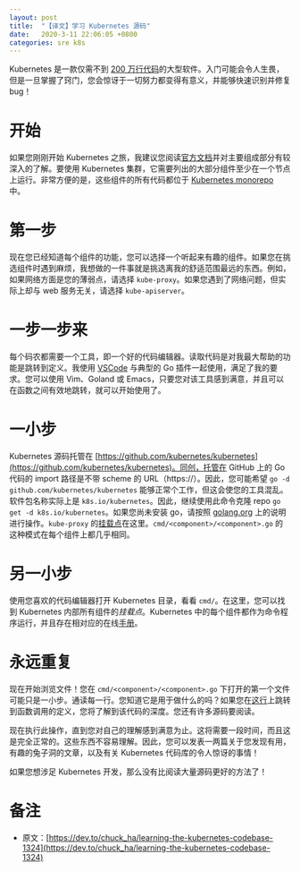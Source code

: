 ```yaml
---
layout: post
title:  "【译文】学习 Kubernetes 源码"
date:   2020-3-11 22:06:05 +0800
categories: sre k8s
---
```


Kubernetes 是一款仅需不到 [200 万行代码](https://www.openhub.net/p/kubernetes)的大型软件。入门可能会令人生畏，但是一旦掌握了窍门，您会惊讶于一切努力都变得有意义，并能够快速识别并修复 bug！

# 开始

如果您刚刚开始 Kubernetes 之旅，我建议您阅读[官方文档](https://kubernetes.io/docs/concepts/overview/components/)并对主要组成部分有较深入的了解。要使用 Kubernetes 集群，它需要列出的大部分组件至少在一个节点上运行。非常方便的是，这些组件的所有代码都位于 [Kubernetes monorepo](https://github.com/kubernetes/kubernetes) 中。

# 第一步

现在您已经知道每个组件的功能，您可以选择一个听起来有趣的组件。如果您在挑选组件时遇到麻烦，我想做的一件事就是挑选离我的舒适范围最远的东西。例如，如果网络方面是您的薄弱点，请选择 `kube-proxy`。如果您遇到了网络问题，但实际上却与 web 服务无关，请选择 `kube-apiserver`。

# 一步一步来

每个码农都需要一个工具，即一个好的代码编辑器。读取代码是对我最大帮助的功能是跳转到定义。我使用 [VSCode](https://code.visualstudio.com/) 与典型的 Go 插件一起使用，满足了我的要求。您可以使用 Vim、Goland 或 Emacs，只要您对该工具感到满意，并且可以在函数之间有效地跳转，就可以开始使用了。

# 一小步

Kubernetes 源码托管在 [https://github.com/kubernetes/kubernetes](https://github.com/kubernetes/kubernetes)。同创，托管在 GitHub 上的 Go 代码的 import 路径是不带 scheme 的 URL（https://）。因此，您可能希望 `go -d github.com/kubernetes/kubernetes` 能够正常个工作，但这会使您的工具混乱。软件包名称实际上是 `k8s.io/kubernetes`。因此，继续使用此命令克隆 repo `go get -d k8s.io/kubernetes`。如果您尚未安装 go，请按照 [golang.org](https://golang.org/) 上的说明进行操作。`kube-proxy` 的[挂载点](https://github.com/kubernetes/kubernetes/blob/release-1.11/cmd/kube-proxy/proxy.go)在这里。`cmd/<component>/<component>.go` 的这种模式在每个组件上都几乎相同。

# 另一小步

使用您喜欢的代码编辑器打开 Kubernetes 目录，看看 `cmd/`。在这里，您可以找到 Kubernetes 内部所有组件的*挂载点*。Kubernetes 中的每个组件都作为命令程序运行，并且存在相对应的在线[手册](https://kubernetes.io/docs/reference/command-line-tools-reference/kube-proxy/)。

# 永远重复

现在开始浏览文件！您在 `cmd/<component>/<component>.go` 下打开的第一个文件可能只是一小步。通读每一行。您知道它是用于做什么的吗？如果您在[这行](https://github.com/kubernetes/kubernetes/blob/release-1.11/cmd/kube-proxy/proxy.go#L38)上跳转到函数调用的定义，您将了解到该代码的深度。您还有许多源码要阅读。

现在执行此操作，直到您对自己的理解感到满意为止。这将需要一段时间，而且这是完全正常的。这些东西不容易理解。因此，您可以发表一两篇关于您发现有用，有趣的兔子洞的文章，以及有关 Kubernetes 代码库的令人惊讶的事情！

如果您想涉足 Kubernetes 开发，那么没有比阅读大量源码更好的方法了！

# 备注

* 原文：[https://dev.to/chuck_ha/learning-the-kubernetes-codebase-1324](https://dev.to/chuck_ha/learning-the-kubernetes-codebase-1324)